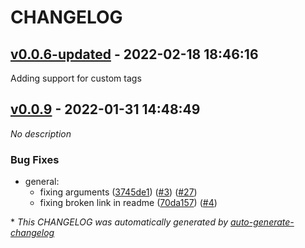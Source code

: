 # CHANGELOG

## [v0.0.6-updated](https://github.com/databricks/terraform-databricks-aws-workspace/releases/tag/v0.0.6-updated) - 2022-02-18 18:46:16

Adding support for custom tags

## [v0.0.9](https://github.com/databricks/terraform-databricks-aws-workspace/releases/tag/v0.0.9) - 2022-01-31 14:48:49

*No description*

### Bug Fixes

- general:
  - fixing arguments ([3745de1](https://github.com/databricks/terraform-databricks-aws-workspace/commit/3745de10c7f124efe5ed390123e259746a94d56a)) ([#3](https://github.com/databricks/terraform-databricks-aws-workspace/pull/3)) ([#27](https://github.com/tomarv2/terraform-databricks-aws-workspace/pull/27))
  - fixing broken link in readme ([70da157](https://github.com/databricks/terraform-databricks-aws-workspace/commit/70da15703f048f4b880be1d415eb22db2047d7ee)) ([#4](https://github.com/tomarv2/terraform-databricks-aws-workspace/pull/4))

\* *This CHANGELOG was automatically generated by [auto-generate-changelog](https://github.com/BobAnkh/auto-generate-changelog)*
